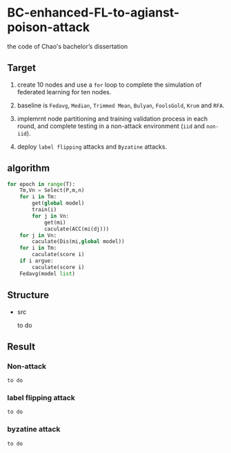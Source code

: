# BC-enhanced-FL-to-agianst-poison-attack
the code of Chao's bachelor’s dissertation

## Target
1. create 10 nodes and use a `for` loop to complete the simulation of federated learning for ten nodes.

2. baseline is `Fedavg`, `Median`, `Trimmed Mean`, `Bulyan`,  `FoolsGold`, `Krum` and `RFA`.

3. implemrnt node partitioning and training validation process in each round, and complete testing in a non-attack environment (`iid` and `non-iid`).

4. deploy `label flipping` attacks and `Byzatine` attacks.

## algorithm
```python 
for epoch in range(T):
    Tm,Vn = Select(P,m,n)
    for i in Tm:
        get(global model)
        train(i)
        for j in Vn:
            get(mi)
            caculate(ACC(mi(dj)))
    for j in Vn:
        caculate(Dis(mi,global model))
    for i in Tm:
        caculate(score i)
    if i argue:
        caculate(score i)
    Fedavg(model list)
```
## Structure
- src

    to do


## Result

### Non-attack
    to do
### label flipping attack
    to do
### byzatine attack
    to do

